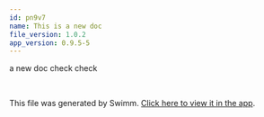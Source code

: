```yaml
---
id: pn9v7
name: This is a new doc
file_version: 1.0.2
app_version: 0.9.5-5
---
```


a new doc check check

<br/>

This file was generated by Swimm. [Click here to view it in the app](https://swimm-web-app--pr-e2mk7c8f.web.app/repos/Z2l0aHViJTNBJTNBc3Rva2Utd2VhdGhlciUzQSUzQUFkZGllQ29oZW4=/docs/pn9v7).